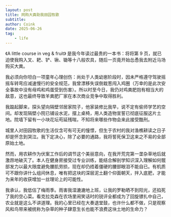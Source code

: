 ```yaml
---
layout: post
title: 网购大粪助我田园牧歌
subtitle: 
author: Coink
date: 2025-06-26
tag: 
    - life
---
```

《A little course in veg & fruit》 是我今年读过最贵的一本书：将将第 9 页，就已迫使我购入叉、耙、铲、锹、锄等十八般农具，随后一页竟开始怂恿我去附近马场购买大粪。

我必须向你坦白一项童年心理创伤：尚处于人类幼崽阶段时，因未严格遵守驾驶摇摇车转弯应减速慢行的安全规范，我曾漂移失误倒栽葱闯入鸡圈（万幸的是此次安全事故中没有母鸡和鸡蛋受到伤害）。所以时至今日，我仍对鸡粪肥抱有相当大的敌意，这也最终导致羊粪肥厂家在本次商业竞争中取得胜利。

我踮起脚来，探头望向隔壁邻居家院子，他家装修比我早，说不定有偷师学艺的空间。却发现隔壁小院已铺设水泥，摆上桌椅，用人类造物宣誓已彻底征服这片土地。院墙下留有一小块花坛苟延残喘，不知将来哪些作物会来此接受酷刑。

城里人对田园牧歌的生活仅含可有可无的憧憬，但生于农村的我对渔樵耕读之日子却是怀念到哭泣。我下定决心，除了必要的通路，我将誓死保卫这来之不易的全部原始土地。

然而，用农耕作为伏案工作后的调节这个美丽意向，在我开荒完第一垄杂草地后就激昂地破灭了。本人在健身房接受过专业训练，能结合解剖学知识深入理解如何髋部发力以最大限度避免腰肌劳损，现在却仍捂着僵硬的腰部眼泪不能自已。有机质可不跟你讲什么组间休息，唯有把这块的深层泥土翻个仰面朝天，拌入底肥，才能为来年的收获增加一丝理论上的可能性。

我承认，我低估了梅雨季。雨害我湿漉漉地上班，让我的罗勒晒不到阳光，还掐死了我的空心菜。看克拉克森在农场里闹笑话时的锐评全都成为了回旋镖扎中自己，农业就是这么不讲道理。我的心里已经在大奏退堂鼓，也许什么都不做，只是观察风和鸟带来被统称为杂草的种子肆意生长也能不浪费这块土地的生命力？